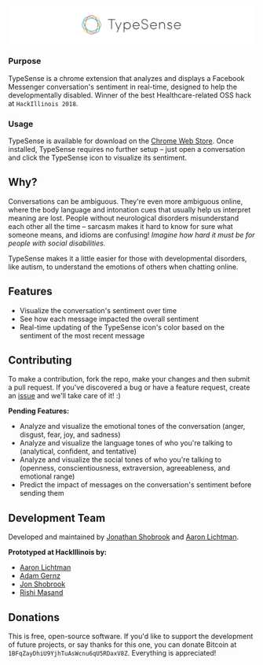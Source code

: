 ![Logo](assets/logo.png)

<!--Badges go here-->

### Purpose

TypeSense is a chrome extension that analyzes and displays a Facebook Messenger conversation's sentiment in real-time, designed to help the developmentally disabled. Winner of the best Healthcare-related OSS hack at `HackIllinois 2018`.

<!--Demo gif goes here-->

### Usage

TypeSense is available for download on the [Chrome Web Store](https://chrome.google.com/webstore/detail/typesense/clobcenoagdldmnkhnglomkgcfhoaiff). Once installed, TypeSense requires no further setup – just open a conversation and click the TypeSense icon to visualize its sentiment.

## Why?

Conversations can be ambiguous. They're even more ambiguous online, where the body language and intonation cues that usually help us interpret meaning are lost. People without neurological disorders misunderstand each other all the time – sarcasm makes it hard to know for sure what someone means, and idioms are confusing! _Imagine how hard it must be for people with social disabilities._

TypeSense makes it a little easier for those with developmental disorders, like autism, to understand the emotions of others when chatting online.

## Features

* Visualize the conversation's sentiment over time
* See how each message impacted the overall sentiment
* Real-time updating of the TypeSense icon's color based on the sentiment of the most recent message

## Contributing

To make a contribution, fork the repo, make your changes and then submit a pull request. If you've discovered a bug or have a feature request, create an [issue](https://github.com/shobrook/TypeSense/issues/new) and we'll take care of it! :)

__Pending Features:__
* Analyze and visualize the emotional tones of the conversation (anger, disgust, fear, joy, and sadness)
* Analyze and visualize the language tones of who you're talking to (analytical, confident, and tentative)
* Analyze and visualize the social tones of who you're talking to (openness, conscientiousness, extraversion, agreeableness, and emotional range)
* Predict the impact of messages on the conversation's sentiment before sending them

## Development Team

Developed and maintained by [Jonathan Shobrook](https://github.com/shobrook) and [Aaron Lichtman](https://github.com/alichtman).

**Prototyped at HackIllinois by:**

* [Aaron Lichtman](https://github.com/alichtman)
* [Adam Gernz](https://github.com/agernz)
* [Jon Shobrook](https://github.com/shobrook)
* [Rishi Masand](https://github.com/darthbatman)

## Donations 

This is free, open-source software. If you'd like to support the development of future projects, or say thanks for this one, you can donate Bitcoin at `1BFqZayDhiU9YjhTuAsWcnu6qU5RDaxV8Z`. Everything is appreciated!
